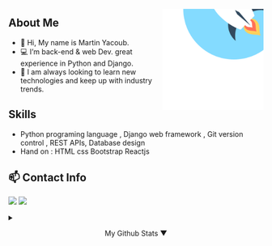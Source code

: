 <!-- Martin Yacoub Back-end & Web Dev   -->
<a><img src="startup-rocket-svgrepo-com.svg" align="right" height="200" width="200" ></a>

## About Me
- :wave: Hi, My name is Martin Yacoub.
- :computer: I’m back-end & web Dev. great experience in Python and Django.
- :eyes: I am always looking to learn new technologies and keep up with industry trends.

## Skills
- Python programing language , Django web framework , Git version control , REST APIs, Database design
- Hand on : HTML css Bootstrap Reactjs

## :mailbox: Contact Info
<p align="left">  
<a href="https://www.linkedin.com/in/martin-yacoub/" target="blank"><img src="https://img.icons8.com/color/35/000000/linkedin.png"/></a>
<a href="mailto:abomilad7323@gmail.com" target="blank"><img src="https://img.icons8.com/color/35/000000/email.png"/></a>
</p>
<details>
  <summary><p align="center">My Github Stats ▼</p></summary>
</details> 

